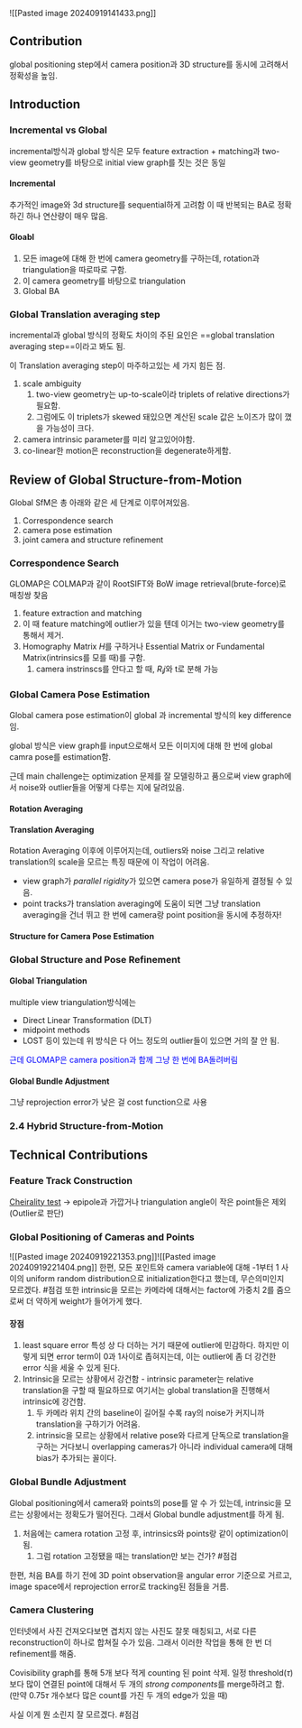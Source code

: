 ![[Pasted image 20240919141433.png]] 

## Contribution
 global positioning step에서 camera position과 3D structure를 동시에 고려해서 정확성을 높임.
 
## Introduction
 ### Incremental vs Global 
 incremental방식과 global 방식은 모두 feature extraction + matching과 two-view geometry를 바탕으로 initial view graph를 짓는 것은 동일
 
#### Incremental
 추가적인 image와 3d structure를 sequential하게 고려함
 이 때 반복되는 BA로 정확하긴 하나 연산량이 매우 많음.

#### Gloabl
1. 모든 image에 대해 한 번에 camera geometry를 구하는데, rotation과 triangulation을 따로따로 구함.
2. 이 camera geometry를 바탕으로 triangulation
3. Global BA

### Global Translation averaging step
incremental과 global 방식의 정확도 차이의 주된 요인은 ==global translation averaging step==이라고 봐도 됨.

이 Translation averaging step이 마주하고있는 세 가지 힘든 점.
1. scale ambiguity
	1. two-view geometry는 up-to-scale이라 triplets of relative directions가 필요함.
	2. 그럼에도 이 triplets가 skewed 돼있으면 계산된 scale 값은 노이즈가 많이 꼈을 가능성이 크다.
2. camera intrinsic parameter를 미리 알고있어야함.
3. co-linear한 motion은 reconstruction을 degenerate하게함.


## Review of Global Structure-from-Motion
Global SfM은 총 아래와 같은 세 단계로 이루어져있음.
1. Correspondence search
2. camera pose estimation
3. joint camera and structure refinement

### Correspondence Search
GLOMAP은 COLMAP과 같이 RootSIFT와 BoW image retrieval(brute-force)로 매칭쌍 찾음
1. feature extraction and matching 
2. 이 때 feature matching에 outlier가 있을 텐데 이거는 two-view geometry를 통해서 제거.
3. Homography Matrix $H$를 구하거나 Essential Matrix or Fundamental Matrix(intrinsics를 모를 때)를 구함.
	1. camera instrinscs를 안다고 할 때,  $R_ij$와 t로 분해 가능

### Global Camera Pose Estimation
Global camera pose estimation이 global 과 incremental 방식의 key difference임.

global 방식은 view graph를 input으로해서 모든 이미지에 대해 한 번에 global camra pose를 estimation함.

근데 main challenge는 optimization 문제를 잘 모델링하고 품으로써 view graph에서 noise와 outlier들을 어떻게 다루는  지에 달려있음.
#### Rotation Averaging

#### Translation Averaging
Rotation Averaging 이후에 이루어지는데, outliers와 noise 그리고 relative translation의 scale을 모르는 특징 때문에 이 작업이 어려움.

- view graph가 *parallel rigidity*가 있으면 camera pose가 유일하게 결정될 수 있음.
- point tracks가 translation averaging에 도움이 되면 그냥 translation averaging을 건너 뛰고 한 번에 camera랑 point position을 동시에 추정하자!

#### Structure for Camera Pose Estimation

### Global Structure and Pose Refinement
#### Global Triangulation
multiple view triangulation방식에는
- Direct Linear Transformation (DLT)
- midpoint methods
- LOST 
등이 있는데 위 방식은 다 어느 정도의 outlier들이 있으면 거의 잘 안 됨.

<span style="color:blue">근데 GLOMAP은 camera position과 함께 그냥 한 번에 BA돌려버림 </span>

#### Global Bundle Adjustment
그냥 reprojection error가 낮은 걸 cost function으로 사용

### 2.4 Hybrid Structure-from-Motion

## Technical Contributions
### Feature Track Construction
[Cheirality test](https://cmsc426.github.io/sfm/#tri) → epipole과 가깝거나 triangulation angle이 작은 point들은 제외 (Outlier로 판단)
### Global Positioning of Cameras and Points
![[Pasted image 20240919221353.png]]![[Pasted image 20240919221404.png]]
 한편, 모든 포인트와 camera variable에 대해 -1부터 1 사이의 uniform random distribution으로 initialization한다고 했는데, 무슨의미인지 모르겠다. #점검 
 또한 intrinsic을 모르는 카메라에 대해서는 factor에 가중치 2를 줌으로써 더 약하게 weight가 들어가게 했다.
#### 장점
 1. least square error 특성 상 다 더하는 거기 때문에 outlier에 민감하다.  하지만 이렇게 되면 error term이 0과 1사이로 좁혀지는데, 이는 outlier에 좀 더 강건한 error 식을 세울 수 있게 된다.
 2. Intrinsic을 모르는 상황에서 강건함 - intrinsic parameter는 relative translation을 구할 때 필요하므로 여기서는 global translation을 진행해서 intrinsic에 강건함.
	 1. 두 카메라 위치 간의 baseline이 길어질 수록 ray의 noise가 커지니까 translation을 구하기가 어려움.
	 2. intrinsic을 모르는 상황에서 relative pose와 다르게 단독으로 translation을 구하는 거다보니 overlapping cameras가 아니라 individual camera에 대해 bias가 추가되는 꼴이다.

### Global Bundle Adjustment
Global positioning에서 camera와  points의 pose를 알 수 가 있는데, intrinsic을 모르는 상황에서는 정확도가 떨어진다. 그래서 Global bundle adjustment를 하게 됨.

1. 처음에는 camera rotation 고정 후, intrinsics와 points랑 같이 optimization이 됨.
	1. 그럼 rotation 고정됐을 때는 translation만 보는 건가? #점검 

한편, 처음 BA를 하기 전에 3D point observation을 angular error 기준으로 거르고, image space에서 reprojection error로 tracking된 점들을 거름.

### Camera Clustering
인터넷에서 사진 건져오다보면 겹치지 않는 사진도 잘못 매칭되고, 서로 다른 reconstruction이 하나로 합쳐질 수가 있음. 그래서 이러한 작업을 통해 한 번 더  refinement를 해줌.

Covisibility graph를 통해 5개 보다 적게 counting 된 point 삭제.
 일정 threshold($\tau$)보다 많이 연결된 point에 대해서  두 개의 *strong components*를 merge하려고 함. (만약 0.75$\tau$ 개수보다 많은 count를 가진 두 개의 edge가 있을 때)

사실 이게 뭔 소린지 잘 모르겠다. #점검 
